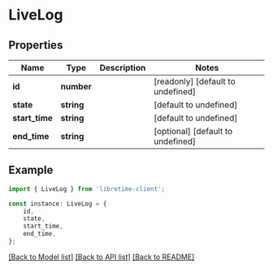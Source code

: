 # LiveLog


## Properties

Name | Type | Description | Notes
------------ | ------------- | ------------- | -------------
**id** | **number** |  | [readonly] [default to undefined]
**state** | **string** |  | [default to undefined]
**start_time** | **string** |  | [default to undefined]
**end_time** | **string** |  | [optional] [default to undefined]

## Example

```typescript
import { LiveLog } from 'libretime-client';

const instance: LiveLog = {
    id,
    state,
    start_time,
    end_time,
};
```

[[Back to Model list]](../README.md#documentation-for-models) [[Back to API list]](../README.md#documentation-for-api-endpoints) [[Back to README]](../README.md)

